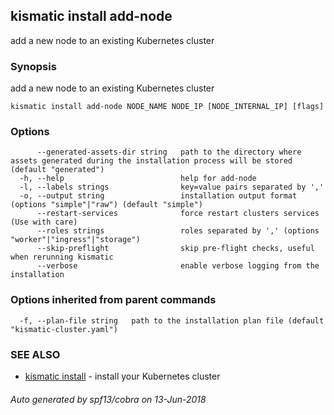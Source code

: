 ## kismatic install add-node

add a new node to an existing Kubernetes cluster

### Synopsis

add a new node to an existing Kubernetes cluster

```
kismatic install add-node NODE_NAME NODE_IP [NODE_INTERNAL_IP] [flags]
```

### Options

```
      --generated-assets-dir string   path to the directory where assets generated during the installation process will be stored (default "generated")
  -h, --help                          help for add-node
  -l, --labels strings                key=value pairs separated by ','
  -o, --output string                 installation output format (options "simple"|"raw") (default "simple")
      --restart-services              force restart clusters services (Use with care)
      --roles strings                 roles separated by ',' (options "worker"|"ingress"|"storage")
      --skip-preflight                skip pre-flight checks, useful when rerunning kismatic
      --verbose                       enable verbose logging from the installation
```

### Options inherited from parent commands

```
  -f, --plan-file string   path to the installation plan file (default "kismatic-cluster.yaml")
```

### SEE ALSO

* [kismatic install](kismatic_install.md)	 - install your Kubernetes cluster

###### Auto generated by spf13/cobra on 13-Jun-2018
